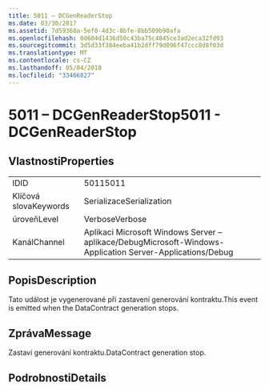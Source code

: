 ```yaml
---
title: 5011 – DCGenReaderStop
ms.date: 03/30/2017
ms.assetid: 7d59368a-5ef0-4d3c-8bfe-8bb509b90afa
ms.openlocfilehash: 0d604d1436d50c43ba75c4845ce3ad2eca32fd93
ms.sourcegitcommit: 3d5d33f384eeba41b2dff79d096f47ccc8d8f03d
ms.translationtype: MT
ms.contentlocale: cs-CZ
ms.lasthandoff: 05/04/2018
ms.locfileid: "33466827"
---
```

# <a name="5011---dcgenreaderstop"></a><span data-ttu-id="6132c-102">5011 – DCGenReaderStop</span><span class="sxs-lookup"><span data-stu-id="6132c-102">5011 - DCGenReaderStop</span></span>
## <a name="properties"></a><span data-ttu-id="6132c-103">Vlastnosti</span><span class="sxs-lookup"><span data-stu-id="6132c-103">Properties</span></span>  
  
|||  
|-|-|  
|<span data-ttu-id="6132c-104">ID</span><span class="sxs-lookup"><span data-stu-id="6132c-104">ID</span></span>|<span data-ttu-id="6132c-105">5011</span><span class="sxs-lookup"><span data-stu-id="6132c-105">5011</span></span>|  
|<span data-ttu-id="6132c-106">Klíčová slova</span><span class="sxs-lookup"><span data-stu-id="6132c-106">Keywords</span></span>|<span data-ttu-id="6132c-107">Serializace</span><span class="sxs-lookup"><span data-stu-id="6132c-107">Serialization</span></span>|  
|<span data-ttu-id="6132c-108">úroveň</span><span class="sxs-lookup"><span data-stu-id="6132c-108">Level</span></span>|<span data-ttu-id="6132c-109">Verbose</span><span class="sxs-lookup"><span data-stu-id="6132c-109">Verbose</span></span>|  
|<span data-ttu-id="6132c-110">Kanál</span><span class="sxs-lookup"><span data-stu-id="6132c-110">Channel</span></span>|<span data-ttu-id="6132c-111">Aplikaci Microsoft Windows Server – aplikace/Debug</span><span class="sxs-lookup"><span data-stu-id="6132c-111">Microsoft-Windows-Application Server-Applications/Debug</span></span>|  
  
## <a name="description"></a><span data-ttu-id="6132c-112">Popis</span><span class="sxs-lookup"><span data-stu-id="6132c-112">Description</span></span>  
 <span data-ttu-id="6132c-113">Tato událost je vygenerované při zastavení generování kontraktu.</span><span class="sxs-lookup"><span data-stu-id="6132c-113">This event is emitted when the DataContract generation stops.</span></span>  
  
## <a name="message"></a><span data-ttu-id="6132c-114">Zpráva</span><span class="sxs-lookup"><span data-stu-id="6132c-114">Message</span></span>  
 <span data-ttu-id="6132c-115">Zastaví generování kontraktu.</span><span class="sxs-lookup"><span data-stu-id="6132c-115">DataContract generation stop.</span></span>  
  
## <a name="details"></a><span data-ttu-id="6132c-116">Podrobnosti</span><span class="sxs-lookup"><span data-stu-id="6132c-116">Details</span></span>
